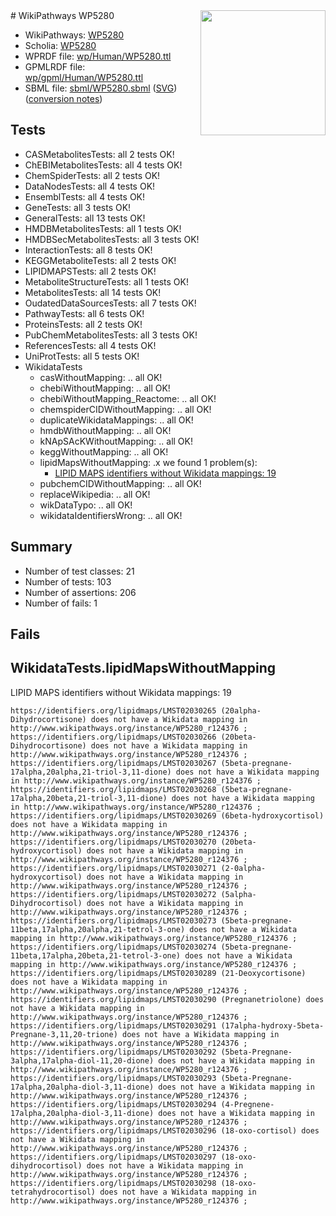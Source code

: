 <img style="float: right; width: 200px" src="../logo.png" />
# WikiPathways WP5280

* WikiPathways: [WP5280](https://identifiers.org/wikipathways:WP5280)
* Scholia: [WP5280](https://scholia.toolforge.org/wikipathways/WP5280)
* WPRDF file: [wp/Human/WP5280.ttl](../wp/Human/WP5280.ttl)
* GPMLRDF file: [wp/gpml/Human/WP5280.ttl](../wp/gpml/Human/WP5280.ttl)
* SBML file: [sbml/WP5280.sbml](../sbml/WP5280.sbml) ([SVG](../sbml/WP5280.svg)) ([conversion notes](../sbml/WP5280.txt))

## Tests
* CASMetabolitesTests: all 2 tests OK!
* ChEBIMetabolitesTests: all 4 tests OK!
* ChemSpiderTests: all 2 tests OK!
* DataNodesTests: all 4 tests OK!
* EnsemblTests: all 4 tests OK!
* GeneTests: all 3 tests OK!
* GeneralTests: all 13 tests OK!
* HMDBMetabolitesTests: all 1 tests OK!
* HMDBSecMetabolitesTests: all 3 tests OK!
* InteractionTests: all 8 tests OK!
* KEGGMetaboliteTests: all 2 tests OK!
* LIPIDMAPSTests: all 2 tests OK!
* MetaboliteStructureTests: all 1 tests OK!
* MetabolitesTests: all 14 tests OK!
* OudatedDataSourcesTests: all 7 tests OK!
* PathwayTests: all 6 tests OK!
* ProteinsTests: all 2 tests OK!
* PubChemMetabolitesTests: all 3 tests OK!
* ReferencesTests: all 4 tests OK!
* UniProtTests: all 5 tests OK!
* WikidataTests
    * casWithoutMapping: .. all OK!
    * chebiWithoutMapping: .. all OK!
    * chebiWithoutMapping_Reactome: .. all OK!
    * chemspiderCIDWithoutMapping: .. all OK!
    * duplicateWikidataMappings: .. all OK!
    * hmdbWithoutMapping: .. all OK!
    * kNApSAcKWithoutMapping: .. all OK!
    * keggWithoutMapping: .. all OK!
    * lipidMapsWithoutMapping: .x we found 1 problem(s):
        * [LIPID MAPS identifiers without Wikidata mappings: 19](#41c16d18)
    * pubchemCIDWithoutMapping: .. all OK!
    * replaceWikipedia: .. all OK!
    * wikDataTypo: .. all OK!
    * wikidataIdentifiersWrong: .. all OK!


## Summary

* Number of test classes: 21
* Number of tests: 103
* Number of assertions: 206
* Number of fails: 1

## Fails

<a name="41c16d18" />

## WikidataTests.lipidMapsWithoutMapping

LIPID MAPS identifiers without Wikidata mappings: 19
```
https://identifiers.org/lipidmaps/LMST02030265 (20alpha-Dihydrocortisone) does not have a Wikidata mapping in http://www.wikipathways.org/instance/WP5280_r124376 ; 
https://identifiers.org/lipidmaps/LMST02030266 (20beta-Dihydrocortisone) does not have a Wikidata mapping in http://www.wikipathways.org/instance/WP5280_r124376 ; 
https://identifiers.org/lipidmaps/LMST02030267 (5beta-pregnane-17alpha,20alpha,21-triol-3,11-dione) does not have a Wikidata mapping in http://www.wikipathways.org/instance/WP5280_r124376 ; 
https://identifiers.org/lipidmaps/LMST02030268 (5beta-pregnane-17alpha,20beta,21-triol-3,11-dione) does not have a Wikidata mapping in http://www.wikipathways.org/instance/WP5280_r124376 ; 
https://identifiers.org/lipidmaps/LMST02030269 (6beta-hydroxycortisol) does not have a Wikidata mapping in http://www.wikipathways.org/instance/WP5280_r124376 ; 
https://identifiers.org/lipidmaps/LMST02030270 (20beta-hydroxycortisol) does not have a Wikidata mapping in http://www.wikipathways.org/instance/WP5280_r124376 ; 
https://identifiers.org/lipidmaps/LMST02030271 (2-0alpha-hydroxycortisol) does not have a Wikidata mapping in http://www.wikipathways.org/instance/WP5280_r124376 ; 
https://identifiers.org/lipidmaps/LMST02030272 (5alpha-Dihydrocortisol) does not have a Wikidata mapping in http://www.wikipathways.org/instance/WP5280_r124376 ; 
https://identifiers.org/lipidmaps/LMST02030273 (5beta-pregnane-11beta,17alpha,20alpha,21-tetrol-3-one) does not have a Wikidata mapping in http://www.wikipathways.org/instance/WP5280_r124376 ; 
https://identifiers.org/lipidmaps/LMST02030274 (5beta-pregnane-11beta,17alpha,20beta,21-tetrol-3-one) does not have a Wikidata mapping in http://www.wikipathways.org/instance/WP5280_r124376 ; 
https://identifiers.org/lipidmaps/LMST02030289 (21-Deoxycortisone) does not have a Wikidata mapping in http://www.wikipathways.org/instance/WP5280_r124376 ; 
https://identifiers.org/lipidmaps/LMST02030290 (Pregnanetriolone) does not have a Wikidata mapping in http://www.wikipathways.org/instance/WP5280_r124376 ; 
https://identifiers.org/lipidmaps/LMST02030291 (17alpha-hydroxy-5beta-Pregnane-3,11,20-trione) does not have a Wikidata mapping in http://www.wikipathways.org/instance/WP5280_r124376 ; 
https://identifiers.org/lipidmaps/LMST02030292 (5beta-Pregnane-3alpha,17alpha-diol-11,20-dione) does not have a Wikidata mapping in http://www.wikipathways.org/instance/WP5280_r124376 ; 
https://identifiers.org/lipidmaps/LMST02030293 (5beta-Pregnane-17alpha,20alpha-diol-3,11-dione) does not have a Wikidata mapping in http://www.wikipathways.org/instance/WP5280_r124376 ; 
https://identifiers.org/lipidmaps/LMST02030294 (4-Pregnene-17alpha,20alpha-diol-3,11-dione) does not have a Wikidata mapping in http://www.wikipathways.org/instance/WP5280_r124376 ; 
https://identifiers.org/lipidmaps/LMST02030296 (18-oxo-cortisol) does not have a Wikidata mapping in http://www.wikipathways.org/instance/WP5280_r124376 ; 
https://identifiers.org/lipidmaps/LMST02030297 (18-oxo-dihydrocortisol) does not have a Wikidata mapping in http://www.wikipathways.org/instance/WP5280_r124376 ; 
https://identifiers.org/lipidmaps/LMST02030298 (18-oxo-tetrahydrocortisol) does not have a Wikidata mapping in http://www.wikipathways.org/instance/WP5280_r124376 ; 
```

